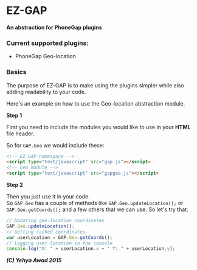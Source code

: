 # EZ-GAP  
**An abstraction for PhoneGap plugins**

### Current supported plugins:
* PhoneGap Geo-location

### Basics

The purpose of EZ-GAP is to make using the plugins simpler while also adding
readability to your code.

Here's an example on how to use the Geo-location abstraction module.

**Step 1**

First you need to include the modules you would like to use in your **HTML** file header.

So for ```GAP.Geo``` we would include these:
```html
<!-- EZ-GAP namespace -->
<script type="text/javascript" src="gap.js"></script>
<!-- Geo module -->
<script type="text/javascript" src="gapgeo.js"></script>
```

**Step 2**

Then you just use it in your code.  
So ```GAP.Geo``` has a couple of methods like ```GAP.Geo.updateLocation();``` or
 ```GAP.Geo.getCoords();``` and a few others that we can use. So let's try that:
 
 ```javascript
 // Updating geo-location coordinates
 GAP.Geo.updateLocation();
 // Getting cached coordinates
 var userLocation = GAP.Geo.getCoords();
 // Logging user location in the console
 console.log("X: " + userLocation.x + " Y: " + userLocation.y);
 ```
 
_**(C) Yehya Awad 2015**_